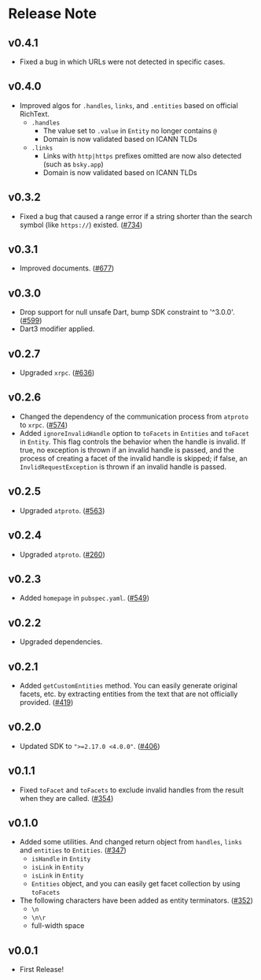 # Release Note

## v0.4.1

- Fixed a bug in which URLs were not detected in specific cases.

## v0.4.0

- Improved algos for `.handles`, `links`, and `.entities` based on official RichText.
  - `.handles`
    - The value set to `.value` in `Entity` no longer contains `@`
    - Domain is now validated based on ICANN TLDs
  - `.links`
    - Links with `http|https` prefixes omitted are now also detected (such as `bsky.app`)
    - Domain is now validated based on ICANN TLDs

## v0.3.2

- Fixed a bug that caused a range error if a string shorter than the search symbol (like `https://`) existed. ([#734](https://github.com/myConsciousness/atproto.dart/issues/734))

## v0.3.1

- Improved documents. ([#677](https://github.com/myConsciousness/atproto.dart/issues/677))

## v0.3.0

- Drop support for null unsafe Dart, bump SDK constraint to '^3.0.0'. ([#599](https://github.com/myConsciousness/atproto.dart/issues/599))
- Dart3 modifier applied.

## v0.2.7

- Upgraded `xrpc`. ([#636](https://github.com/myConsciousness/atproto.dart/issues/636))

## v0.2.6

- Changed the dependency of the communication process from `atproto` to `xrpc`. ([#574](https://github.com/myConsciousness/atproto.dart/issues/574))
- Added `ignoreInvalidHandle` option to `toFacets` in `Entities` and `toFacet` in `Entity`. This flag controls the behavior when the handle is invalid. If true, no exception is thrown if an invalid handle is passed, and the process of creating a facet of the invalid handle is skipped; if false, an `InvlidRequestException` is thrown if an invalid handle is passed.

## v0.2.5

- Upgraded `atproto`. ([#563](https://github.com/myConsciousness/atproto.dart/issues/563))

## v0.2.4

- Upgraded `atproto`. ([#260](https://github.com/myConsciousness/atproto.dart/issues/260))

## v0.2.3

- Added `homepage` in `pubspec.yaml`. ([#549](https://github.com/myConsciousness/atproto.dart/issues/549))

## v0.2.2

- Upgraded dependencies.

## v0.2.1

- Added `getCustomEntities` method. You can easily generate original facets, etc. by extracting entities from the text that are not officially provided. ([#419](https://github.com/myConsciousness/atproto.dart/issues/419))

## v0.2.0

- Updated SDK to `">=2.17.0 <4.0.0"`. ([#406](https://github.com/myConsciousness/atproto.dart/issues/406))

## v0.1.1

- Fixed `toFacet` and `toFacets` to exclude invalid handles from the result when they are called. ([#354](https://github.com/myConsciousness/atproto.dart/issues/354))

## v0.1.0

- Added some utilities. And changed return object from `handles`, `links` and `entities` to `Entities`. ([#347](https://github.com/myConsciousness/atproto.dart/issues/347))
  - `isHandle` in `Entity`
  - `isLink` in `Entity`
  - `isLink` in `Entity`
  - `Entities` object, and you can easily get facet collection by using `toFacets`
- The following characters have been added as entity terminators. ([#352](https://github.com/myConsciousness/atproto.dart/issues/352))
  - `\n`
  - `\n\r`
  - full-width space

## v0.0.1

- First Release!
